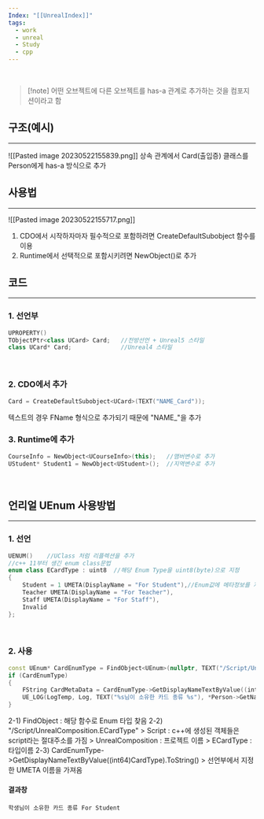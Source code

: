 ```yaml
---
Index: "[[UnrealIndex]]"
tags:
  - work
  - unreal
  - Study
  - cpp
---
```

   
> [!note] 어떤 오브젝트에 다른 오브젝트를 has-a 관계로 추가하는 것을 컴포지션이라고 함

## 구조(예시)
---
![[Pasted image 20230522155839.png]]
상속 관계에서 Card(출입증) 클래스를 Person에게 has-a 방식으로 추가
   
      
## 사용법
---
![[Pasted image 20230522155717.png]]
1. CDO에서 시작하자마자 필수적으로 포함하려면 CreateDefaultSubobject 함수를 이용
2. Runtime에서 선택적으로 포함시키려면 NewObject()로 추가
   
## 코드
---
### 1. 선언부
```cpp
UPROPERTY()
TObjectPtr<class UCard> Card;   //전방선언 + Unreal5 스타일
class UCard* Card;              //Unreal4 스타일
```
   
### 2. CDO에서 추가
```cpp
Card = CreateDefaultSubobject<UCard>(TEXT("NAME_Card"));
```
텍스트의 경우 FName 형식으로 추가되기 때문에 "NAME_"을 추가
   
### 3. Runtime에 추가
```cpp
CourseInfo = NewObject<UCourseInfo>(this);   //맴버변수로 추가
UStudent* Student1 = NewObject<UStudent>();  //지역변수로 추가
```
   
   
## 언리얼 UEnum 사용방법
---
### 1. 선언
```cpp
UENUM()    //UClass 처럼 리플렉션을 추가
//c++ 11부터 생긴 enum class문법
enum class ECardType : uint8  //해당 Enum Type을 uint8(byte)으로 지정
{
	Student = 1 UMETA(DisplayName = "For Student"),//Enum값에 메타정보를 지정할 수 있다
	Teacher UMETA(DisplayName = "For Teacher"),
	Staff UMETA(DisplayName = "For Staff"),
	Invalid
};
```
   
### 2. 사용
```cpp
const UEnum* CardEnumType = FindObject<UEnum>(nullptr, TEXT("/Script/UnrealComposition.ECardType"));
if (CardEnumType)
{
	FString CardMetaData = CardEnumType->GetDisplayNameTextByValue((int64)CardType).ToString();
	UE_LOG(LogTemp, Log, TEXT("%s님이 소유한 카드 종류 %s"), *Person->GetName(), *CardMetaData);
}
```
2-1) FindObject : 해당 함수로 Enum 타입 찾음
2-2) "/Script/UnrealComposition.ECardType"
	> Script : c++에 생성된 객체들은 script라는 절대주소를 가짐
	> UnrealComposition : 프로젝트 이름
	> ECardType : 타입이름
2-3) CardEnumType->GetDisplayNameTextByValue((int64)CardType).ToString()
	> 선언부에서 지정한 UMETA 이름을 가져옴
   
#### 결과창
```
학생님이 소유한 카드 종류 For Student
```
